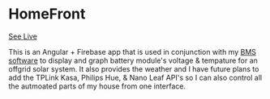 # HomeFront

[See Live](https://homefront.app)

This is an Angular + Firebase app that is used in conjunction with my [BMS software](https://github.com/ztimson/HomeFront-Battery) to display and graph battery module's voltage & tempature for an offgrid solar system. It also provides the weather and I have future plans to add the TPLink Kasa, Philips Hue, & Nano Leaf API's so I can also control all the autmoated parts of my house from one interface.
